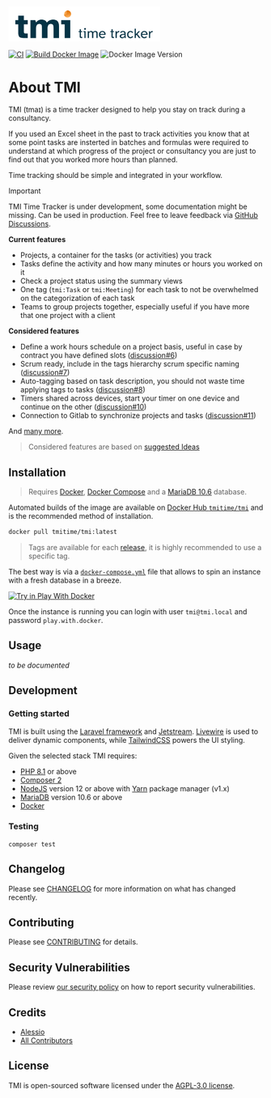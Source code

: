 <p align="left"><img src="https://raw.githubusercontent.com/tmitime/tmi/main/.github/assets/tmi-full-logo.svg" width="300" alt="TMI Time Tracker Logo"></a></p>

[![CI](https://github.com/tmitime/tmi/actions/workflows/ci.yml/badge.svg)](https://github.com/tmitime/tmi/actions/workflows/ci.yml) [![Build Docker Image](https://github.com/tmitime/tmi/actions/workflows/docker.yml/badge.svg)](https://github.com/tmitime/tmi/actions/workflows/docker.yml) ![Docker Image Version](https://img.shields.io/docker/v/tmitime/tmi?sort=semver)


# About TMI

TMI (tmaɪ) is a time tracker designed to help you stay on track during a consultancy.

If you used an Excel sheet in the past to track activities you know that at some
point tasks are insterted in batches and formulas were required to understand
at which progress of the project or consultancy you are just to find out that
you worked more hours than planned.

Time tracking should be simple and integrated in your workflow. 

> [!IMPORTANT]
> TMI Time Tracker is under development, some documentation might be missing. Can be used in production. Feel free to leave feedback via [GitHub Discussions](https://github.com/tmitime/tmi/discussions).


**Current features**

- Projects, a container for the tasks (or activities) you track
- Tasks define the activity and how many minutes or hours you worked on it 
- Check a project status using the summary views 
- One tag (`tmi:Task` or `tmi:Meeting`) for each task to not be overwhelmed on the categorization of each task
- Teams to group projects together, especially useful if you have more that one project with a client

**Considered features**

- Define a work hours schedule on a project basis, useful in case by contract you have defined slots ([discussion#6](https://github.com/tmitime/tmi/discussions/6))
- Scrum ready, include in the tags hierarchy scrum specific naming ([discussion#7](https://github.com/tmitime/tmi/discussions/7))
- Auto-tagging based on task description, you should not waste time applying tags to tasks ([discussion#8](https://github.com/tmitime/tmi/discussions/8))
- Timers shared across devices, start your timer on one device and continue on the other ([discussion#10](https://github.com/tmitime/tmi/discussions/10))
- Connection to Gitlab to synchronize projects and tasks ([discussion#11](https://github.com/tmitime/tmi/discussions/11))

And [many more](https://github.com/tmitime/tmi/discussions?discussions_q=label%3A%22Under+Consideration+%28idea%29%22).

> Considered features are based on [suggested Ideas](https://github.com/tmitime/tmi/discussions/categories/ideas)

## Installation

> Requires [Docker](https://www.docker.com/), [Docker Compose](https://docs.docker.com/compose/) and a [MariaDB 10.6](https://mariadb.org/) database.

Automated builds of the image are available on
[Docker Hub `tmitime/tmi`](https://hub.docker.com/r/tmitime/tmi)
and is the recommended method of installation.

```bash
docker pull tmitime/tmi:latest
```

> Tags are available for each [release](https://github.com/tmitime/tmi/releases), it is highly recommended to use a specific tag.

The best way is via a [`docker-compose.yml`](./deploy/pwd.yml) file 
that allows to spin an instance with a fresh database in a breeze.

<a href="https://labs.play-with-docker.com/?stack=https://raw.githubusercontent.com/tmitime/tmi/main/deploy/pwd.yml">
  <img src="https://raw.githubusercontent.com/play-with-docker/stacks/master/assets/images/button.png" alt="Try in Play With Docker"/>
</a>

Once the instance is running you can login with user `tmi@tmi.local` and password `play.with.docker`.

## Usage

_to be documented_


## Development

### Getting started

TMI is built using the [Laravel framework](https://laravel.com/) and 
[Jetstream](https://jetstream.laravel.com/2.x/introduction.html). 
[Livewire](https://laravel-livewire.com/) is used to deliver dynamic
components, while [TailwindCSS](https://tailwindcss.com/) powers
the UI styling.

Given the selected stack TMI requires:

- [PHP 8.1](https://www.php.net/) or above
- [Composer 2](https://getcomposer.org/)
- [NodeJS](https://nodejs.org/en/) version 12 or above with [Yarn](https://classic.yarnpkg.com/en/docs/install) package manager (v1.x)
- [MariaDB](https://mariadb.org/) version 10.6 or above
- [Docker](https://www.docker.com/)

### Testing

```
composer test
```

## Changelog

Please see [CHANGELOG](./CHANGELOG.md) for more information on what has changed recently.

## Contributing

Please see [CONTRIBUTING](./.github/CONTRIBUTING.md) for details.

## Security Vulnerabilities

Please review [our security policy](https://github.com/tmitime/tmi/security/policy) on how to report security vulnerabilities.

## Credits

- [Alessio](https://github.com/avvertix)
- [All Contributors](https://github.com/tmitime/tmi/contributors)

## License

TMI is open-sourced software licensed under the [AGPL-3.0 license](https://opensource.org/licenses/AGPL-3.0).
